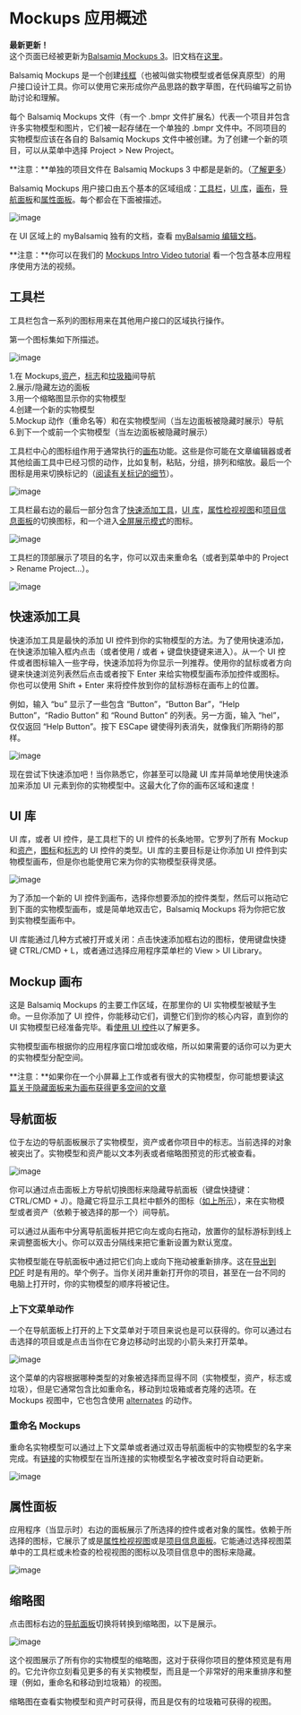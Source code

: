 # Mockups 应用概述

**最新更新！**  
这个页面已经被更新为[Balsamiq Mockups 3](https://balsamiq.com/products/mockups/)。旧文档在[这里](http://media.balsamiq.com/files/Balsamiq_Mockups_v1-v2_Docs.pdf)。

Balsamiq Mockups 是一个创建[线框](http://support.balsamiq.com/customer/portal/articles/880427)（也被叫做实物模型或者低保真原型）的用户接口设计工具。你可以使用它来形成你产品思路的数字草图，在代码编写之前协助讨论和理解。 

每个 Balsamiq Mockups 文件（有一个 .bmpr 文件扩展名）代表一个项目并包含许多实物模型和图片，它们被一起存储在一个单独的 .bmpr 文件中。不同项目的实物模型应该在各自的 Balsamiq Mockups 文件中被创建。为了创建一个新的项目，可以从菜单中选择 Project > New Project。

**注意：**单独的项目文件在 Balsamiq Mockups 3 中都是是新的。（[了解更多](http://support.balsamiq.com/customer/portal/articles/1844131#projects)）

Balsamiq Mockups 用户接口由五个基本的区域组成：[工具栏](http://support.balsamiq.com/customer/portal/articles/109151#appbar)，[UI 库](http://support.balsamiq.com/customer/portal/articles/109151#uilibrary)，[画布](http://support.balsamiq.com/customer/portal/articles/109151#canvas)，[导航面板](http://support.balsamiq.com/customer/portal/articles/109151#filebrowser)和[属性面板](http://support.balsamiq.com/customer/portal/articles/109151#propertiespanel)。每个都会在下面被描述。

![image](images/ui-overview.png)

在 UI 区域上的 myBalsamiq 独有的文档，查看 [myBalsamiq 编辑文档](http://support.balsamiq.com/customer/portal/articles/1366973)。

**注意：**你可以在我们的 [Mockups Intro Video tutorial](http://support.balsamiq.com/customer/portal/articles/107966) 看一个包含基本应用程序使用方法的视频。

## 工具栏

工具栏包含一系列的图标用来在其他用户接口的区域执行操作。

第一个图标集如下所描述。

![image](images/toolbar.png)

1.在 Mockups,[资产](http://support.balsamiq.com/customer/portal/articles/110401)，[标志](http://support.balsamiq.com/customer/portal/articles/110439)和[垃圾箱](http://support.balsamiq.com/customer/portal/articles/1844131#trash)间导航  
2.展示/隐藏左边的面板  
3.用一个缩略图显示你的实物模型  
4.创建一个新的实物模型  
5.Mockup 动作（重命名等）和在实物模型间（当左边面板被隐藏时展示）导航  
6.到下一个或前一个实物模型（当左边面板被隐藏时展示）

工具栏中心的图标组作用于通常执行的[画布](http://support.balsamiq.com/customer/portal/articles/109151#canvas)功能。这些是你可能在文章编辑器或者其他绘画工具中已经习惯的动作，比如复制，粘贴，分组，排列和缩放。最后一个图标是用来切换标记的（[阅读有关标记的细节](http://support.balsamiq.com/customer/portal/articles/110418)）。

![image](images/toolbar1.png)

工具栏最右边的最后一部分包含了[快速添加工具](http://support.balsamiq.com/customer/portal/articles/109151#quickadd)，[UI 库](http://support.balsamiq.com/customer/portal/articles/109151#uilibrary)，[属性检视视图](http://support.balsamiq.com/customer/portal/articles/110114)和[项目信息面板](http://support.balsamiq.com/customer/portal/articles/1895403)的切换图标，和一个进入[全屏展示模式](http://support.balsamiq.com/customer/portal/articles/111756)的图标。

![image](images/toolbar2.png)

工具栏的顶部展示了项目的名字，你可以双击来重命名（或者到菜单中的 Project > Rename Project...）。

![image](images/rename-project.png)

## 快速添加工具

快速添加工具是最快的添加 UI 控件到你的实物模型的方法。为了使用快速添加，在快速添加输入框内点击（或者使用 / 或者 + 键盘快捷键来进入）。从一个 UI 控件或者图标输入一些字母，快速添加将为你显示一列推荐。使用你的鼠标或者方向键来快速浏览列表然后点击或者按下 Enter 来给实物模型画布添加控件或图标。你也可以使用 Shift + Enter 来将控件放到你的鼠标游标在画布上的位置。

例如，输入 “bu” 显示了一些包含 “Button”，“Button Bar”，“Help Button”，“Radio Button” 和 “Round Button” 的列表。另一方面，输入 “hel”，仅仅返回 “Help Button”。按下 ESCape 键使得列表消失，就像我们所期待的那样。

![image](images/icon-quickadd.png)

现在尝试下快速添加吧！当你熟悉它，你甚至可以隐藏 UI 库并简单地使用快速添加来添加 UI 元素到你的实物模型中。这最大化了你的画布区域和速度！

## UI 库

UI 库，或者 UI 控件，是工具栏下的 UI 控件的长条地带。它罗列了所有 Mockup 和[资产](http://support.balsamiq.com/customer/portal/articles/110401)，[图标](http://support.balsamiq.com/customer/portal/articles/110202)和[标志](http://support.balsamiq.com/customer/portal/articles/110439)的 UI 控件的类型。UI 库的主要目标是让你添加 UI 控件到实物模型画布，但是你也能使用它来为你的实物模型获得灵感。

![image](images/uilibrary.png)

为了添加一个新的 UI 控件到画布，选择你想要添加的控件类型，然后可以拖动它到下面的实物模型画布，或是简单地双击它，Balsamiq Mockups 将为你把它放到实物模型画布中。

UI 库能通过几种方式被打开或关闭：点击快速添加框右边的图标，使用键盘快捷键 CTRL/CMD + L，或者通过选择应用程序菜单栏的 View > UI Library。

## Mockup 画布

这是 Balsamiq Mockups 的主要工作区域，在那里你的 UI 实物模型被赋予生命。一旦你添加了 UI 控件，你能移动它们，调整它们到你的核心内容，直到你的 UI 实物模型已经准备完毕。看[使用 UI 控件](http://support.balsamiq.com/customer/portal/articles/110078)以了解更多。

实物模型画布根据你的应用程序窗口增加或收缩，所以如果需要的话你可以为更大的实物模型分配空间。

**注意：**如果你在一个小屏幕上工作或者有很大的实物模型，你可能想要读[这篇关于隐藏面板来为画布获得更多空间的文章](http://support.balsamiq.com/customer/portal/articles/2038151)

## 导航面板

位于左边的导航面板展示了实物模型，资产或者你项目中的标志。当前选择的对象被突出了。实物模型和资产能以文本列表或者缩略图预览的形式被查看。

![image](images/navigatorpanel.png)

你可以通过点击面板上方导航切换图标来隐藏导航面板（键盘快捷键：CTRL/CMD + J）。隐藏它将显示工具栏中额外的图标（[如上所示](http://support.balsamiq.com/customer/portal/articles/109151#appbar)），来在实物模型或者资产（依赖于被选择的那一个）间导航。

可以通过从画布中分离导航面板并把它向左或向右拖动，放置你的鼠标游标到线上来调整面板大小。你可以双击分隔线来把它重新设置为默认宽度。

实物模型能在导航面板中通过把它们向上或向下拖动被重新排序。这在[导出到 PDF](http://support.balsamiq.com/customer/portal/articles/111730#exportpdf) 时是有用的。举个例子。当你关闭并重新打开你的项目，甚至在一台不同的电脑上打开时，你的实物模型的顺序将被记住。

### 上下文菜单动作

一个在导航面板上打开的上下文菜单对于项目来说也是可以获得的。你可以通过右击选择的项目或是点击当你在它身边移动时出现的小箭头来打开菜单。

![image](images/mockup-context-menu.png)

这个菜单的内容根据哪种类型的对象被选择而显得不同（实物模型，资产，标志或垃圾），但是它通常包含比如重命名，移动到垃圾箱或者克隆的选项。在 Mockups 视图中，它也包含使用 [alternates](http://support.balsamiq.com/customer/portal/articles/1956540) 的动作。

### 重命名 Mockups

重命名实物模型可以通过上下文菜单或者通过双击导航面板中的实物模型的名字来完成。有[链接](http://support.balsamiq.com/customer/portal/articles/111742)的实物模型在当所连接的实物模型名字被改变时将自动更新。

![image](images/rename-mockup.png)

## 属性面板

应用程序（当显示时）右边的面板展示了所选择的控件或者对象的属性。依赖于所选择的图标，它展示了或是[属性检视视图](http://support.balsamiq.com/customer/portal/articles/110114)或是[项目信息面板](http://support.balsamiq.com/customer/portal/articles/1895403)。它能通过选择视图菜单中的工具栏或未检查的检视视图的图标以及项目信息中的图标来隐藏。

![image](images/property-inspector.png)

## 缩略图

点击图标右边的[导航面板](http://support.balsamiq.com/customer/portal/articles/109151#filebrowser)切换将转换到缩略图，以下是展示。

![image](images/thumbnail-grid.png)

这个视图展示了所有你的实物模型的缩略图，这对于获得你项目的整体预览是有用的。它允许你立刻看见更多的有关实物模型，而且是一个非常好的用来重排序和整理（例如，重命名和移动到垃圾箱）的视图。

缩略图在查看实物模型和资产时可获得，而且是仅有的垃圾箱可获得的视图。
